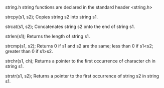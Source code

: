 string.h
string functions are declared in the standard header
<string.h>

strcpy(s1, s2);
Copies string s2 into string s1.


strcat(s1, s2);
Concatenates string s2 onto the end of string s1.


strlen(s1);
Returns the length of string s1.


strcmp(s1, s2);
Returns 0 if s1 and s2 are the same; less than 0 if s1<s2; greater than 0 if s1>s2.


strchr(s1, ch);
Returns a pointer to the first occurrence of character ch in string s1.


strstr(s1, s2);
Returns a pointer to the first occurrence of string s2 in string s1.
